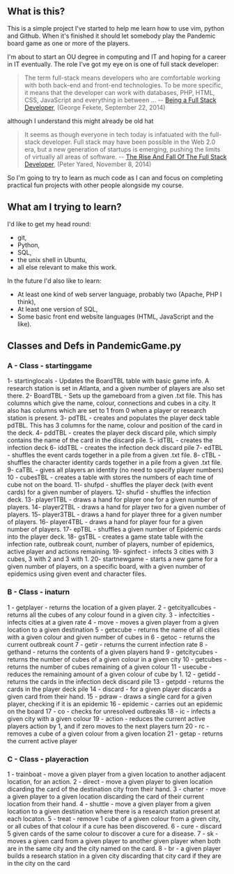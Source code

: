 ## What is this?

This is a simple project I've started to help me learn how to use vim, python and Github. When it's finished it should let somebody play the Pandemic board game as one or more of the players.

I'm about to start an OU degree in computing and IT and hoping for a career in IT eventually. The role I've got my eye on is one of full stack developer:

>The term full-stack means developers who are comfortable working with
both back-end and front-end technologies. To be more specific, it means
that the developer can work with databases, PHP, HTML, CSS, JavaScript
and everything in between ... --
[Being a Full Stack Developer](https://www.sitepoint.com/full-stack-developer/),
(George Fekete, September 22, 2014)

although I understand this might already be old hat

>It seems as though everyone in tech today is infatuated with the full-stack
developer. Full stack may have been possible in the Web 2.0 era, but a new
generation of startups is emerging, pushing the limits of virtually all
areas of software. --
[The Rise And Fall Of The Full Stack Developer](https://techcrunch.com/2014/11/08/the-rise-and-fall-of-the-full-stack-developer/),
(Peter Yared, November 8, 2014)

So I'm going to try to learn as much code as I can and focus on completing practical fun projects with other people alongside my course. 


## What am I trying to learn?

I'd like to get my head round:

* git,
* Python,
* SQL,
* the unix shell in Ubuntu,
* all else relevant to make this work.

In the future I'd also like to learn:

* At least one kind of web server language, probably two (Apache, PHP I think),
* At least one version of SQL,
* Some basic front end website languages (HTML, JavaScript and the like).


## Classes and Defs in PandemicGame.py
### A - Class - startinggame
1- startinglocals - Updates the BoardTBL table with basic game info. A research station is set in Atlanta, and a given number of players are also set there.
2- BoardTBL - Sets up the gameboard from a given .txt file. This has columns which give the name, colour, connections and cubes in a city. It also has columns which are set to 1 from 0 when a player or research station is present.
3- pdTBL - creates and populates the player deck table pdTBL. This has 3 columns for the name, colour and position of the card in the deck.
4- pddTBL - creates the player deck discard pile, which simply contains the name of the card in the discard pile.
5- idTBL - creates the infection deck
6- iddTBL - creates the infection deck discard pile
7- edTBL - shuffles the event cards together in a pile from a given .txt file.
8- cTBL - shuffles the character identity cards together in a pile from a given .txt file.
9- caTBL - gives all players an identity (no need to specify player numbers)
10 - cubesTBL - creates a table with stores the numbers of each time of cube not on the board.
11- shufpd - shuffles the player deck (with event cards) for a given number of players.
12- shufid - shuffles the infection deck.
13- player1TBL - draws a hand for player one for a given number of players.
14- player2TBL - draws a hand for player two for a given number of players.
15- player3TBL - draws a hand for player three for a given number of players.
16- player4TBL - draws a hand for player four for a given number of players.
17- epTBL - shuffles a given number of Epidemic cards into the player deck.
18- gsTBL - creates a game state table with the infection rate, outbreak count, number of players, number of epidemics, active player and actions remaining.
19- sginfect - infects 3 cities with 3 cubes, 3 with 2 and 3 with 1.
20- startnewgame - starts a new game for a given number of players, on a specific board, with a given number of epidemics using given event and character files.

### B - Class - inaturn
1 - getplayer - returns the location of a given player. 
2 - getcityallcubes - returns all the cubes of any colour found in a given city.
3 - infectcities - infects cities at a given rate
4 - move - moves a given player from a given location to a given destination
5 - getxcube - returns the name of all cities with a given colour and given number of cubes in
6 - getoc - returns the current outbreak count 
7 - getir - returns the current infection rate
8 - gethand - returns the contents of a given players hand
9 - getcitycubes - returns the number of cubes of a given colour in a given city
10 - getcubes - returns the number of cubes remaining of a given colour
11 - usecube - reduces the remaining amount of a given colour of cube by 1.
12 - getidd - returns the cards in the infection deck discard pile
13 - getpdd - returns the cards in the player deck pile
14 - discard - for a given player discards a given card from their hand.
15 - pdraw - draws a single card for a given player, checking if it is an epidemic
16 - epidemic - carries out an epidemic on the board
17 - co - checks for unresolved outbreaks
18 - ic - infects a given city with a given colour
19 - action - reduces the current active players action by 1, and if zero moves to the next players turn
20 - rc - removes a cube of a given colour from a given location
21 - getap - returns the current active player

### C - Class - playeraction
1 - trainboat - move a given player from a given location to another adjacent location, for an action.
2 - direct - move a given player to given location dicarding the card of the destination city from their hand.
3 - charter - move a given player to a given location discarding the card of their current location from their hand.
4 - shuttle - move a given player from a given location to a given destination where there is a research station present at each locaton.
5 - treat - remove 1 cube of a given colour from a given city, or all cubes of that colour if a cure has been discovered.
6 - cure - discard 5 given cards of the same colour to discover a cure for a disease.
7 - sk - moves a given card from a given player to another given player when both are in the same city and the city named on the card.
8 - br - a given player builds a research station in a given city discarding that city card if they are in the city on the card
